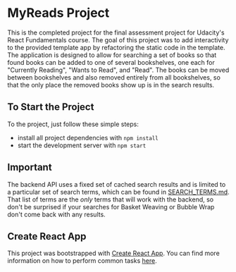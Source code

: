 # MyReads Project

This is the completed project for the final assessment project for Udacity's React Fundamentals course. The goal of this project was to add interactivity to the provided template app by refactoring the static code in the template. The application is designed to allow for searching a set of books so that found books can be added to one of several bookshelves, one each for "Currently Reading", "Wants to Read", and "Read". The books can be moved between bookshelves and also removed entirely from all bookshelves, so that the only place the removed books show up is in the search results.


## To Start the Project

To the project, just follow these simple steps:

* install all project dependencies with `npm install`
* start the development server with `npm start`


## Important

The backend API uses a fixed set of cached search results and is limited to a particular set of search terms, which can be found in [SEARCH_TERMS.md](SEARCH_TERMS.md). That list of terms are the _only_ terms that will work with the backend, so don't be surprised if your searches for Basket Weaving or Bubble Wrap don't come back with any results.

## Create React App

This project was bootstrapped with [Create React App](https://github.com/facebookincubator/create-react-app). You can find more information on how to perform common tasks [here](https://github.com/facebookincubator/create-react-app/blob/master/packages/react-scripts/template/README.md).
